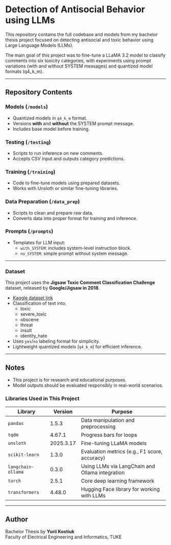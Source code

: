 # Detection of Antisocial Behavior using LLMs

This repository contains the full codebase and models from my bachelor thesis project focused on detecting antisocial and toxic behavior using Large Language Models (LLMs).

The main goal of this project was to fine-tune a LLaMA 3.2 model to classify comments into six toxicity categories, with experiments using prompt variations (with and without SYSTEM messages) and quantized model formats (q4_k_m).

---

##  Repository Contents

### Models (`/models`)
- Quantized models in `q4_k_m` format.
- Versions **with** and **without** the SYSTEM prompt message.
- Includes base model before training.

###  Testing (`/testing`)
- Scripts to run inference on new comments.
- Accepts CSV input and outputs category predictions.

###  Training (`/training`)
- Code to fine-tune models using prepared datasets.
- Works with Unsloth or similar fine-tuning libraries.

###  Data Preparation (`/data_prep`)
- Scripts to clean and prepare raw data.
- Converts data into proper format for training and inference.

###  Prompts (`/prompts`)
- Templates for LLM input:
  - `with_SYSTEM`: includes system-level instruction block.
  - `no_SYSTEM`: simple prompt without system message.

---

###  Dataset

This project uses the **Jigsaw Toxic Comment Classification Challenge** dataset, released by **Google/Jigsaw in 2018**.

- [Kaggle dataset link](https://www.kaggle.com/competitions/jigsaw-toxic-comment-classification-challenge)
- Classification of text into:
  - toxic
  - severe_toxic
  - obscene
  - threat
  - insult
  - identity_hate
- Uses `yes`/`no` labeling format for simplicity.
- Lightweight quantized models (`q4_k_m`) for efficient inference.


---

##  Notes

- This project is for research and educational purposes.
- Model outputs should be evaluated responsibly in real-world scenarios.

###  Libraries Used in This Project

| Library             | Version     | Purpose                                             |
|---------------------|-------------|-----------------------------------------------------|
| `pandas`            | 1.5.3       | Data manipulation and preprocessing                 |
| `tqdm`              | 4.67.1      | Progress bars for loops                             |
| `unsloth`           | 2025.3.17   | Fine-tuning LLaMA models                            |
| `scikit-learn`      | 1.3.0       | Evaluation metrics (e.g., F1 score, accuracy)       |
| `langchain-ollama`  | 0.3.0       | Using LLMs via LangChain and Ollama integration     |
| `torch`             | 2.5.1       | Core deep learning framework                        |
| `transformers`      | 4.48.0      | Hugging Face library for working with LLMs          |

---

## Author

Bachelor Thesis by **Yurii Kostiuk**  
Faculty of Electrical Engineering and Informatics, TUKE
